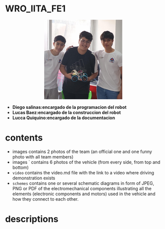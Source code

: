 # WRO_IITA_FE1
<p 
align="center">
<img src="images\team\team.jpeg"
style="width:50%; border:0;">
</p>

* **Diego salinas:encargado de la programacion del robot**
* **Lucas Baez:encargado de la construccion del robot**
* **Lucca Quiquino:encargado de la documentacion**














# contents
* images  contains 2 photos of the team (an official one and one funny photo with all team members)
* images ` contains 6 photos of the vehicle (from every side, from top and bottom)
* `video` contains the video.md file with the link to a video where driving demonstration exists
* `schemes` contains one or several schematic diagrams in form of JPEG, PNG or PDF of the electromechanical components illustrating all the elements (electronic components and motors) used in the vehicle and how they connect to each other.
# descriptions
